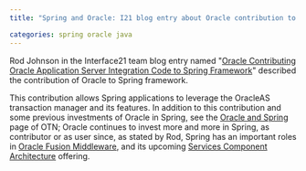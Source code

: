 ```yaml
---
title: "Spring and Oracle: I21 blog entry about Oracle contribution to Spring"

categories: spring oracle java
---
```


Rod Johnson in the Interface21 team blog entry named "[Oracle Contributing Oracle Application Server Integration Code to Spring Framework](http://blog.interface21.com/main/2007/02/27/oracle-contributing-oracle-application-server-integration-code-to-spring-framework/)" described the contribution of Oracle to Spring framework.

This contribution allows Spring applications to leverage the OracleAS transaction manager and its features. In addition to this contribution and some previous investments of Oracle in Spring, see the [Oracle and Spring](http://www.oracle.com/technology/tech/java/spring.html) page of OTN; Oracle continues to invest more and more in Spring, as contributor or as user since, as stated by Rod, Spring has an important roles in  [Oracle Fusion Middleware](http://www.oracle.com/products/middleware/index.html), and its upcoming [Services Component Architecture](http://www.osoa.org/) offering.

